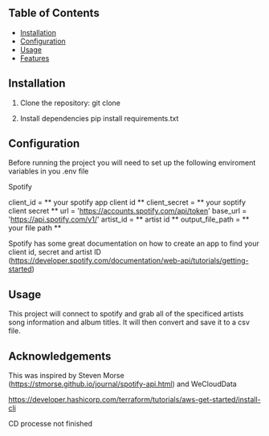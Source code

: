 ## Table of Contents

- [Installation](#installation)
- [Configuration](#configuration)
- [Usage](#usage)
- [Features](#features)

## Installation

1. Clone the repository:
    git clone

2. Install dependencies
    pip install requirements.txt

## Configuration

Before running the project you will need to set up the following enviroment variables in you .env file

Spotify

client_id = ** your spotify app client id **
 client_secret = ** your soptify client secret **
url = 'https://accounts.spotify.com/api/token'
base_url = 'https://api.spotify.com/v1/' 
artist_id = ** artist id **
output_file_path = ** your file path **

Spotify has some great documentation on how to create an app to find your  client id, secret and artist ID
(https://developer.spotify.com/documentation/web-api/tutorials/getting-started)


## Usage

This project will connect to spotify and grab all of the specificed artists song information and album titles. It will then convert and save it to a csv file. 

## Acknowledgements

This was inspired by Steven Morse (https://stmorse.github.io/journal/spotify-api.html) and WeCloudData


https://developer.hashicorp.com/terraform/tutorials/aws-get-started/install-cli

CD processe not finished